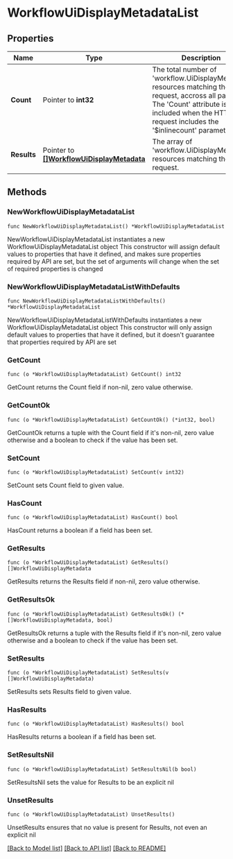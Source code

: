# WorkflowUiDisplayMetadataList

## Properties

Name | Type | Description | Notes
------------ | ------------- | ------------- | -------------
**Count** | Pointer to **int32** | The total number of &#39;workflow.UiDisplayMetadata&#39; resources matching the request, accross all pages. The &#39;Count&#39; attribute is included when the HTTP GET request includes the &#39;$inlinecount&#39; parameter. | [optional] 
**Results** | Pointer to [**[]WorkflowUiDisplayMetadata**](WorkflowUiDisplayMetadata.md) | The array of &#39;workflow.UiDisplayMetadata&#39; resources matching the request. | [optional] 

## Methods

### NewWorkflowUiDisplayMetadataList

`func NewWorkflowUiDisplayMetadataList() *WorkflowUiDisplayMetadataList`

NewWorkflowUiDisplayMetadataList instantiates a new WorkflowUiDisplayMetadataList object
This constructor will assign default values to properties that have it defined,
and makes sure properties required by API are set, but the set of arguments
will change when the set of required properties is changed

### NewWorkflowUiDisplayMetadataListWithDefaults

`func NewWorkflowUiDisplayMetadataListWithDefaults() *WorkflowUiDisplayMetadataList`

NewWorkflowUiDisplayMetadataListWithDefaults instantiates a new WorkflowUiDisplayMetadataList object
This constructor will only assign default values to properties that have it defined,
but it doesn't guarantee that properties required by API are set

### GetCount

`func (o *WorkflowUiDisplayMetadataList) GetCount() int32`

GetCount returns the Count field if non-nil, zero value otherwise.

### GetCountOk

`func (o *WorkflowUiDisplayMetadataList) GetCountOk() (*int32, bool)`

GetCountOk returns a tuple with the Count field if it's non-nil, zero value otherwise
and a boolean to check if the value has been set.

### SetCount

`func (o *WorkflowUiDisplayMetadataList) SetCount(v int32)`

SetCount sets Count field to given value.

### HasCount

`func (o *WorkflowUiDisplayMetadataList) HasCount() bool`

HasCount returns a boolean if a field has been set.

### GetResults

`func (o *WorkflowUiDisplayMetadataList) GetResults() []WorkflowUiDisplayMetadata`

GetResults returns the Results field if non-nil, zero value otherwise.

### GetResultsOk

`func (o *WorkflowUiDisplayMetadataList) GetResultsOk() (*[]WorkflowUiDisplayMetadata, bool)`

GetResultsOk returns a tuple with the Results field if it's non-nil, zero value otherwise
and a boolean to check if the value has been set.

### SetResults

`func (o *WorkflowUiDisplayMetadataList) SetResults(v []WorkflowUiDisplayMetadata)`

SetResults sets Results field to given value.

### HasResults

`func (o *WorkflowUiDisplayMetadataList) HasResults() bool`

HasResults returns a boolean if a field has been set.

### SetResultsNil

`func (o *WorkflowUiDisplayMetadataList) SetResultsNil(b bool)`

 SetResultsNil sets the value for Results to be an explicit nil

### UnsetResults
`func (o *WorkflowUiDisplayMetadataList) UnsetResults()`

UnsetResults ensures that no value is present for Results, not even an explicit nil

[[Back to Model list]](../README.md#documentation-for-models) [[Back to API list]](../README.md#documentation-for-api-endpoints) [[Back to README]](../README.md)


